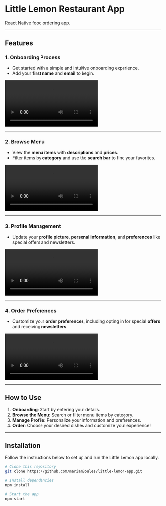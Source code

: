 # Little Lemon Restaurant App

React Native food ordering app. 

---

## Features

### 1. **Onboarding Process**
- Get started with a simple and intuitive onboarding experience.
- Add your **first name** and **email** to begin.

![Onboarding Process](./assets/onboarding-screen.MP4)

---

### 2. **Browse Menu**
- View the **menu items** with **descriptions** and **prices**.
- Filter items by **category** and use the **search bar** to find your favorites.

![Browse Menu](./assets/menu-tour.MP4)

---


### 3. **Profile Management**
- Update your **profile picture**, **personal information**, and **preferences** like special offers and newsletters.

![Profile Management](./assets/populating-info-profilepicture.mov)

---

### 4. **Order Preferences**
- Customize your **order preferences**, including opting in for special **offers** and receiving **newsletters**.

![Order Preferences](./assets/checkboxes-and-logout.MP4)

---

## How to Use

1. **Onboarding**: Start by entering your details.
2. **Browse the Menu**: Search or filter menu items by category.
3. **Manage Profile**: Personalize your information and preferences.
4. **Order**: Choose your desired dishes and customize your experience!

---

## Installation

Follow the instructions below to set up and run the Little Lemon app locally.

```bash
# Clone this repository
git clone https://github.com/mariamBoules/little-lemon-app.git

# Install dependencies
npm install

# Start the app
npm start